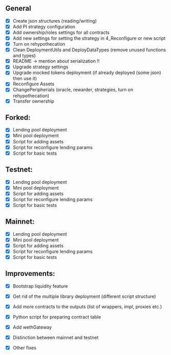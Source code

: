 ## General 
- [x] Create json structures (reading/writing)
- [x] Add PI strategy configuration
- [x] Add ownership/roles settings for all contracts
- [x] Add new settings for setting the strategy in 4_Reconfigure or new script
- [x] Turn on rehypothecation
- [x] Clean DeploymentUtils and DeployDataTypes (remove unused functions and types)
- [x] README -> mention about serialization !!
- [x] Upgrade strategy settings
- [x] Upgrade mocked tokens deployment (if already deployed (some json) then use it)
- [x] Reconfigure Assets
- [x] ChangePeripherials (oracle, rewarder, strategies, turn on rehypothecation)
- [x] Transfer ownership

## Forked:
- [x] Lending pool deployment
- [x] Mini pool deployment
- [x] Script for adding assets
- [x] Script for reconfigure lending params
- [x] Script for basic tests

## Testnet:
- [x] Lending pool deployment
- [x] Mini pool deployment
- [x] Script for adding assets
- [x] Script for reconfigure lending params
- [x] Script for basic tests

## Mainnet:
- [x] Lending pool deployment
- [x] Mini pool deployment
- [x] Script for adding assets
- [x] Script for reconfigure lending params
- [x] Script for basic tests
  
## Improvements:
- [x] Bootstrap liquidity feature
- [x] Get rid of the multiple library deployment (different script structure)
- [x] Add more contracts to the outputs (list of wrappers, impl, proxies etc.)
- [x] Python script for preparing contract table
- [x] Add wethGateway
- [x] Distinction between mainnet and testnet
- [x] Other fixes

